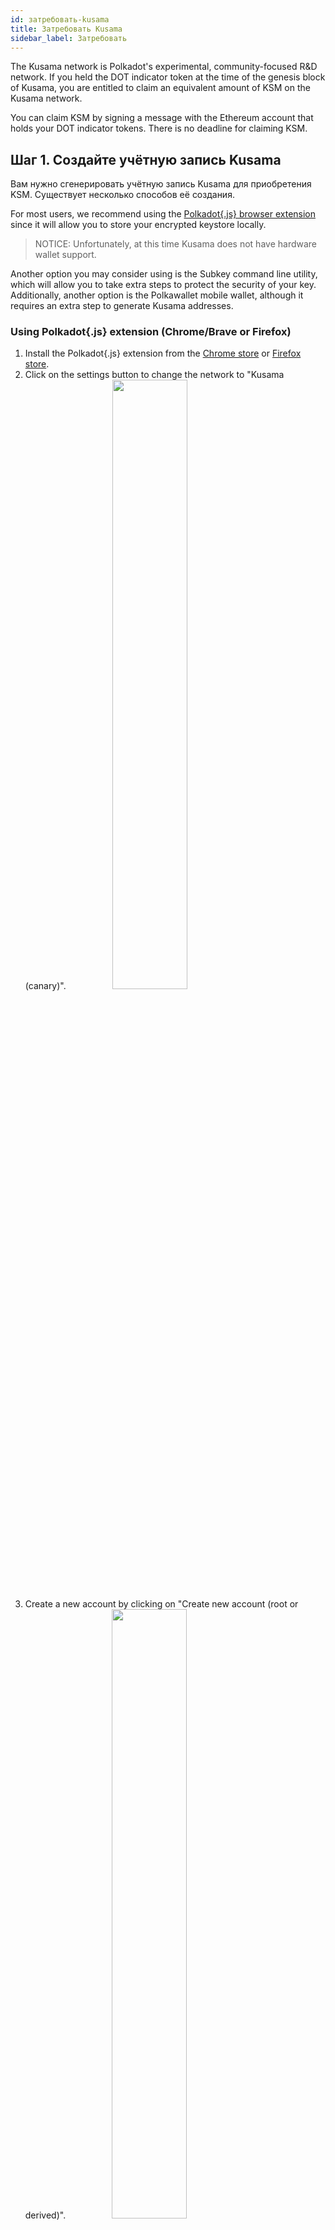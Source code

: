 ```yaml
---
id: затребовать-kusama
title: Затребовать Kusama
sidebar_label: Затребовать
---
```


The Kusama network is Polkadot's experimental, community-focused R&D network. If you held the DOT indicator token at the time of the genesis block of Kusama, you are entitled to claim an equivalent amount of KSM on the Kusama network.

You can claim KSM by signing a message with the Ethereum account that holds your DOT indicator tokens. There is no deadline for claiming KSM.

## Шаг 1. Создайте учётную запись Kusama

Вам нужно сгенерировать учётную запись Kusama для приобретения KSM. Существует несколько способов её создания.

For most users, we recommend using the [Polkadot{.js} browser extension](https://chrome.google.com/webstore/detail/polkadot%7Bjs%7D-extension/mopnmbcafieddcagagdcbnhejhlodfdd?hl=en) since it will allow you to store your encrypted keystore locally.

> NOTICE: Unfortunately, at this time Kusama does not have hardware wallet support.

Another option you may consider using is the Subkey command line utility, which will allow you to take extra steps to protect the security of your key. Additionally, another option is the Polkawallet mobile wallet, although it requires an extra step to generate Kusama addresses.

### Using Polkadot{.js} extension (Chrome/Brave or Firefox)

1. Install the Polkadot{.js} extension from the [Chrome store](https://chrome.google.com/webstore/detail/polkadot%7Bjs%7D-extension/mopnmbcafieddcagagdcbnhejhlodfdd?hl=en) or [Firefox store](https://addons.mozilla.org/en-US/firefox/addon/polkadot-js-extension/).
2. Click on the settings button to change the network to "Kusama (canary)". <img src="/img/kusama/kusama_polkadotjs_add_account-1.png" width=50% style="margin-left: 70px;" />
3. Create a new account by clicking on "Create new account (root or derived)". <img src="/img/kusama/kusama_polkadotjs_create.png" width=50% style="margin-left: 70px;" />
4. Uncheck the option to create an account dervied from another seed. <img src="/img/kusama/kusama_polkadotjs_uncheck.png" width=50% style="margin-left: 70px;" />
5. Copy the seed phrase and store it somewhere safe. Don't share the seed phrase with anyone, you can use it to access your account if you forget your password or want to import your account again. <img src="/img/kusama/kusama_polkadotjs_mnemonicseed.jpg" width=50% style="margin-left: 70px;" />
6. Enter a name for the account and type a strong password (at least 6 characters). <img src="/img/kusama/kusama_polkadotjs_final_account.png" width=50% style="margin-left: 70px;" />
7. Click on "Add the account with the generated seed".
8. You can copy the account's address to the clipboard by clicking on its identicon.

### Using Subkey

#### Установка

You can install Subkey with this one-line command:

```
cargo install --force --git https://github.com/paritytech/substrate subkey
```

Заметьте, что у Вас должна быть установлена соответствующая версия Rust и зависимости. Если Вы не сделали этого или столкнулись с проблемами при установке этой команды, то сначала выполните следующие команды, а затем повторите предыдущую команду:

```
curl https://sh.rustup.rs -sSf | sh

rustup update nightly
rustup target add wasm32-unknown-unknown --toolchain nightly
rustup update stable
cargo install --git https://github.com/alexcrichton/wasm-gc
```

Alternatively, you can build Subkey from the source code.

1. Follow the build instructions for [Substrate](https://substrate.dev/docs/en/knowledgebase/getting-started).
2. When building, only build Subkey by typing `cargo build -p subkey`.
3. Исполняемый файл `./target/debug/subkey`.

#### Использование

You can use Subkey on a computer that is not connected to the internet for added security.

Команда `subkey --network kusama generate` создаст новый ключ. Если Вы хотите создать более безопасный ключ, используйте 24 слова, `subkey --network kusama generate --words 24`.

```
$ subkey --network kusama generate
Secret phrase `lobster flock few equip connect boost excuse glass machine find wonder tattoo` is account:
  Secret seed: 0x95b90eb1344e3aea40f4a6dc81622901a2ac39efb331c41db10c311bb9b46927
  Public key (hex): 0xfe7fce341ff73e1db537daa4cc8c539997a8b0654b06cb81c47e4f067f55a65a
  Address (SS58): JL1eTcbzuZP99FjeySkDrMygNREPdbhRyV7iD5AsV4fDRcg
```

Поле `Address (SS58)` - это то, что Вы должны использовать, чтобы получить Ваши токены KSM. Никогда не делитесь Вашей `Secret phrase/Секретной фразой` или `Secret seed/Секретным сидом`, так как с их помощью можно контролировать Ваши средства.

NOTE: Previous versions of Subkey only generated Substrate addresses. If you do not want to generate a new seed, you can convert the Substrate address to a Kusama address by following [this section](#kusama-from-substrate-address).

See the [Subkey documentation](https://substrate.dev/docs/en/knowledgebase/integrate/subkey) or enter `subkey --help` for more usage examples.

### Using Polkadot-JS UI

1. Open up the [Polkadot-JS UI](https://polkadot.js.org/apps) and navigate to the top left corner of the navigation. This will open up a panel of network options to select from. Select on "Kusama", either from Parity or Web3 Foundation, then "Switch".

2. Navigate to the [Polkadot-JS UI Accounts Tab](https://polkadot.js.org/apps/#/accounts) and click on the "Add account" button.

![kusama add account](assets/kusama/kusama_add_account.png)

3. Enter a name for your account and create a secure password. This password will be used to decrypt your account. The required text fields to complete are highlighted in pink.

![kusama create account](assets/kusama/kusama_create_account.png)

4. Ignore the advanced options unless you want to change the type of cryptography used for your keys (we recommend "Schnorrkel (sr25519)"). You will have to enter an Account Name and a password to protect your account. Be sure to select a secure and hard-to-guess password. Note that anything will be accepted as a password here. Please note: There are no checks to see if it is long enough or secure. You will need this password for any future interaction with or transaction from this account.

5. Click "Save" and "Create and backup account".

![kusama save backup](assets/kusama/kusama_backup_account.png)

6. Save your encrypted keystore locally. Ideally, you would also save it on an external hard drive or thumb drive, or print it out and be able to re-enter it later. You should not store it in cloud storage, email it to yourself, etc. You can use this backup file to restore your account. The seed in the backup file is not readable unless it is decrypted with the password.

7. The account now appears in your Accounts tab and is backed up to the keystore you just saved.

8. Click on the DOT identicon to copy the address to the clipboard. ![kusama copy address](assets/kusama/kusama_copy_address.png)

### Использование Polkawallet

1. Install [Polkawallet](https://polkawallet.io). Click "Download" and select the link corresponding to the platform you are using. On Android you may need to allow installing apps from external sources. On iOS, you may need to "trust" Polkawallet in the "General > Profiles & Device Management > Enterprise App" section before running the app.

2. Once the app is open, copy the seed phrase and store it in a safe place. Don't share the seed phrase with anyone, you can use it to access your account if you forget your password or otherwise lose your keystore.

<img src="/img/kusama/polkawallet-create-account.jpg" width=50% />

3. Name your account and make a strong password, make sure to write it down in another place, then click "Save".

4. You will be asked to confirm your seed phrase - this is to make sure you have copied it somewhere safe.

5. Click on the pink QR Code symbol and select "Copy address" to copy your address to clipboard.

<img src="/img/kusama/polkawallet-accounts-page.jpg" width=50% />
<img src="/img/kusama/polkawallet-copy-address.jpg" width=50% />

6. [Get the Kusama address from the Substrate address.](#kusama-from-substrate-address)

### Kusama из Substrate адреса

If you used one of the generation methods that gave you a generic Substrate address (begins with a `5`), then you will need to take an extra step to turn this into the properly encoded Kusama address.

1. Copy your Substrate generic address to the clipboard.
2. Go to the [Polkadot-JS UI](https://polkadot.js.org/apps).
3. Go to the "Settings" tab and find the configuration for "address network prefix".
4. Select "Substrate (development)" and click "Save and reload".
5. Go to the "Address book" and click the "Add contact" button.
6. Enter your address and give it a name like "My Address".
7. Go back to the "Settings" tab and select the "Kusama (canary)" option in "address network prefix" and click "Save and reload".
8. Go back to the "Address book" and find the account you just added (it will have the same name).
9. The address is now formatted as a Kusama address.

## Шаг 2. Получить токены KSM

There are two methods to claim KSM.

### DOT Holders

Those who participated in the Polkadot sales and have been allocated DOT indicator tokens can claim a proportional amount of KSM on the Kusama Network.

To do this you must sign a message containing the address of your Kusama account. You can do this by using the Polkadot-JS UI [Claims app](https://polkadot.js.org/apps/#/claims).

#### Создайте адрес Kusama

If you haven't already done so, you will need to generate a Kusama address. See [step 1 above](kusama-claims#step-1-create-a-kusama-account) for detailed instructions first.

#### Получить KSM с помощью MyCrypto

The Polkadot JS [Claims app](https://polkadot.js.org/apps/#/claims) helps you sign a message from MyCrypto. MyCrypto is good to use in case you have stored the key to the Ethereum account holding your DOT indicator tokens on a hardware device like a Ledger Nano S or a Trezor. It also supports raw private keys, mnemonics and the Parity signer.

> **NOTICE**: It is much more secure to download and use the MyCrypto app locally. Please make sure to download the latest version for your operating system. You can always find the most up-to-date releases of the desktop app on their [releases page](https://github.com/MyCryptoHQ/MyCrypto/releases).

Once you've downloaded MyCrypto and have it running locally (we recommend an air-gapped computer for maximum security), you can start by navigating to the Claims app on the Polkadot JS UI. Select the account you would like to claim the KSM into and click the blue "Continue" button to proceed. Your screen should look something like this:

![Получить шаг 1](assets/kusama/claim/claim-1.png)

The hex encoded string that follows the sentence: "Pay KSM to the Kusama account:" is the hex-encoded public key of your Kusama account, minus the `0x` prefix. To verify that the public key is correct you can use the Subkey tool to inspect your address.

Следующий шаг - перейти в приложение MyCrypto и нажать на вкладку "Sign & Verify Message/Подписать & Заверить сообщение". Вам предложат выбрать способ разблокировки Вашего кошелька. После разблокировки кошелька, Вы должны скопировать и вставить выведенное предложение в поле ввода.

![Получить шаг 2](assets/kusama/claim/claim-2.png)

При нажатии кнопки «Sign Message/Подписать сообщение» Вы получите примерно такой вывод JSON:

![Получить шаг 3](assets/kusama/claim/claim_3.png)

Copy and paste the JSON output of the signed message from MyCrypto into the input box on the Polkadot-JS UI and click "Confirm Claim."

![Получить шаг 3](assets/kusama/claim/claim-3.png)

At this point you will see a success message if everything went right and your KSM will now be in the account that you claimed to. Congratulations you can now participate in aspects of the Kusama network such as [governance](learn-governance) and [staking](learn-staking). During the soft launch period balance transfers will not be enabled.

![Получить шаг 4](assets/kusama/claim/claim-4.png)]

#### Проверьте получение

After you make an on-chain claim for KSM, your balance should be updated on Polkadot-JS Apps immediately.

Проблемы? Получите поддержку в KSM [Канал поддержки](https://riot.im/app/#/room/#KSMAClaims:polkadot.builders).

### Создание запроса на получение третьих сторон

**We do not recommend using a third-party app or process to perform your claim or acquire KSM.**

Заявка на получение KSM c использованием стороннего процесса может привести к потере Вашего распределения, поэтому мы не рекомендуем использовать для этого какие-либо сторонние приложения. Ручное указание данных Вашей транзакции, как указано в нашем процессе обработки заявок, является единственным способом убедиться, что Вы получите своё распределение.
